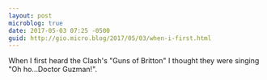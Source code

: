 ```yaml
---
layout: post
microblog: true
date: 2017-05-03 07:25 -0500
guid: http://gio.micro.blog/2017/05/03/when-i-first.html
---
```

When I first heard the Clash's "Guns of Britton" I thought they were singing "Oh ho...Doctor Guzman!".
